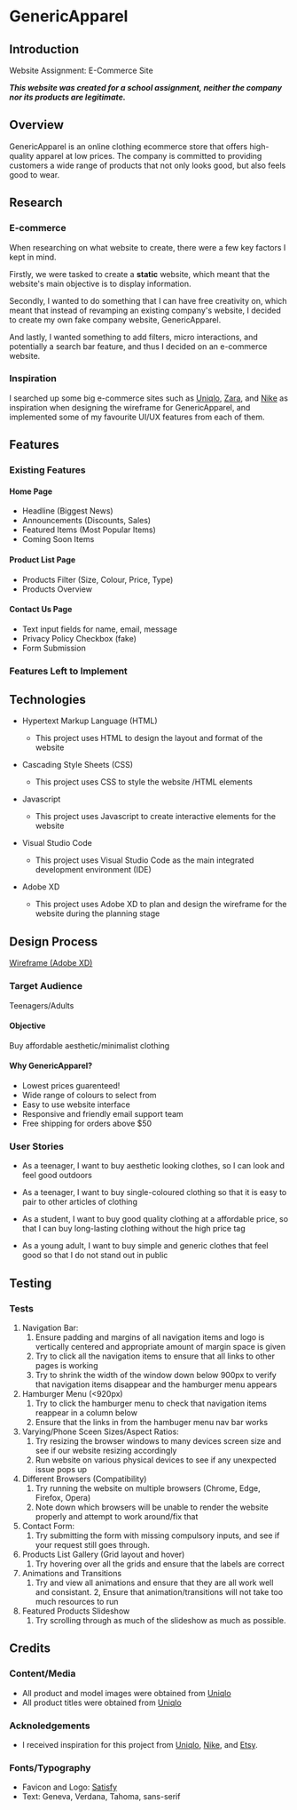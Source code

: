 # GenericApparel

## Introduction
Website Assignment: E-Commerce Site

***This website was created for a school assignment, neither the company nor its products are legitimate.***

## Overview
GenericApparel is an online clothing ecommerce store that offers high-quality apparel at low prices. The company is committed to providing customers a wide range of products that not only looks good, but also feels good to wear.

## Research

### E-commerce 
When researching on what website to create, there were a few key factors I kept in mind. 

Firstly, we were tasked to create a **static** website, which meant that the website's main objective is to display information.

Secondly, I wanted to do something that I can have free creativity on, which meant that instead of revamping an existing company's website, I decided to create my own fake company website, GenericApparel.

And lastly, I wanted something to add filters, micro interactions, and potentially a search bar feature, and thus I decided on an e-commerce website.

### Inspiration
I searched up some big e-commerce sites such as [Uniqlo](https://www.uniqlo.com/), [Zara](https://www.zara.com/), and [Nike](https://www.nike.com/) as inspiration when designing the wireframe for GenericApparel, and implemented some of my favourite UI/UX features from each of them.

## Features

### Existing Features

#### Home Page
- Headline (Biggest News)
- Announcements (Discounts, Sales)
- Featured Items (Most Popular Items)
- Coming Soon Items

#### Product List Page
- Products Filter (Size, Colour, Price, Type)
- Products Overview

#### Contact Us Page
- Text input fields for name, email, message
- Privacy Policy Checkbox (fake)
- Form Submission

### Features Left to Implement

## Technologies
- Hypertext Markup Language (HTML)
  - This project uses HTML to design the layout and format of the website

- Cascading Style Sheets (CSS)
  - This project uses CSS to style the website /HTML elements

- Javascript
  - This project uses Javascript to create interactive elements for the website

- Visual Studio Code
  - This project uses Visual Studio Code as the main integrated development environment (IDE)

- Adobe XD
  - This project uses Adobe XD to plan and design the wireframe for the website during the planning stage

## Design Process
[Wireframe (Adobe XD)]()

### Target Audience
Teenagers/Adults

#### Objective
Buy affordable aesthetic/minimalist clothing

#### Why GenericApparel?
- Lowest prices guarenteed!
- Wide range of colours to select from
- Easy to use website interface
- Responsive and friendly email support team
- Free shipping for orders above $50

### User Stories
- As a teenager, I want to buy aesthetic looking clothes, so I can look and feel good outdoors

- As a teenager, I want to buy single-coloured clothing so that it is easy to pair to other articles of clothing

- As a student, I want to buy good quality clothing at a affordable price, so that I can buy long-lasting clothing without the high price tag

- As a young adult, I want to buy simple and generic clothes that feel good so that I do not stand out in public

## Testing
### Tests
1. Navigation Bar:
    1. Ensure padding and margins of all navigation items and logo is vertically centered and appropriate amount of margin space is given
    2. Try to click all the navigation items to ensure that all links to other pages is working
    3. Try to shrink the width of the window down below 900px to verify that navigation items disappear and the hamburger menu appears
2. Hamburger Menu (<920px)
    1. Try to click the hamburger menu to check that navigation items reappear in a column below
    2. Ensure that the links in from the hambuger menu nav bar works
3. Varying/Phone Sceen Sizes/Aspect Ratios:
    1. Try resizing the browser windows to many devices screen size and see if our website resizing accordingly
    2. Run website on various physical devices to see if any unexpected issue pops up
4. Different Browsers (Compatibility)
    1. Try running the website on multiple browsers (Chrome, Edge, Firefox, Opera)
    2. Note down which browsers will be unable to render the website properly and attempt to work around/fix that
5. Contact Form:
    1. Try submitting the form with missing compulsory inputs, and see if your request still goes through.
6. Products List Gallery (Grid layout and hover)
    1. Try hovering over all the grids and ensure that the labels are correct
7. Animations and Transitions
    1. Try and view all animations and ensure that they are all work well and consistant.
    2, Ensure that animation/transitions will not take too much resources to run
8. Featured Products Slideshow
    1. Try scrolling through as much of the slideshow as much as possible.



## Credits
### Content/Media
- All product and model images were obtained from [Uniqlo](https://www.uniqlo.com/)
- All product titles were obtained from [Uniqlo](https://www.uniqlo.com/)

### Acknoledgements
- I received inspiration for this project from [Uniqlo](https://www.uniqlo.com/), [Nike](https://www.nike.com/), and [Etsy](https://www.etsy.com/).

### Fonts/Typography
- Favicon and Logo: [Satisfy](https://fonts.google.com/specimen/Satisfy)
- Text: Geneva, Verdana, Tahoma, sans-serif